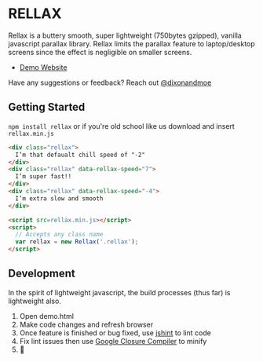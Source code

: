 # RELLAX

Rellax is a buttery smooth, super lightweight (750bytes gzipped), vanilla javascript parallax library. Rellax limits the parallax feature to laptop/desktop screens since the effect is negligible on smaller screens.

* [Demo Website](https://dixonandmoe.com/rellax/)

Have any suggestions or feedback? Reach out [@dixonandmoe](https://twitter.com/dixonandmoe)

## Getting Started
`npm install rellax` or if you're old school like us download and insert `rellax.min.js`

```html
<div class="rellax">
  I’m that defaualt chill speed of "-2"
</div>
<div class="rellax" data-rellax-speed="7">
  I’m super fast!!
</div>
<div class="rellax" data-rellax-speed="-4">
  I’m extra slow and smooth
</div>

<script src=rellax.min.js></script>
<script>
  // Accepts any class name
  var rellax = new Rellax('.rellax');
</script>
```


## Development
In the spirit of lightweight javascript, the build processes (thus far) is lightweight also.

1. Open demo.html
2. Make code changes and refresh browser
3. Once feature is finished or bug fixed, use [jshint](http://jshint.com/) to lint code
4. Fix lint issues then use [Google Closure Compiler](https://closure-compiler.appspot.com/home) to minify
5. 🍻

